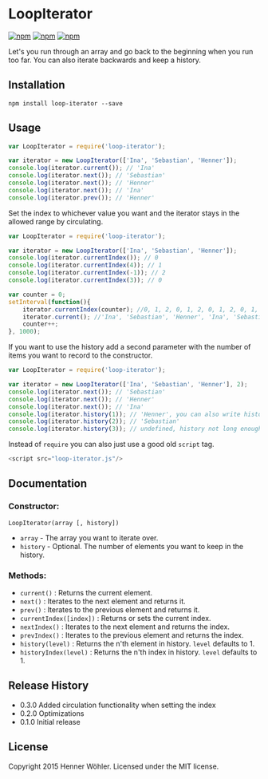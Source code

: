 LoopIterator
=========

[![npm](https://img.shields.io/npm/v/loop-iterator.svg)]()
[![npm](https://img.shields.io/npm/l/loop-iterator.svg)]()
[![npm](https://img.shields.io/npm/dm/loop-iterator.svg)]()


Let's you run through an array and go back to the beginning when you run too far. You can also iterate backwards and keep a history.

## Installation

	npm install loop-iterator --save


## Usage
```js
var LoopIterator = require('loop-iterator');

var iterator = new LoopIterator(['Ina', 'Sebastian', 'Henner']);
console.log(iterator.current()); // 'Ina'
console.log(iterator.next()); // 'Sebastian'
console.log(iterator.next()); // 'Henner'
console.log(iterator.next()); // 'Ina'
console.log(iterator.prev()); // 'Henner'
```

Set the index to whichever value you want and the iterator stays in the allowed range by circulating.
```js
var LoopIterator = require('loop-iterator');

var iterator = new LoopIterator(['Ina', 'Sebastian', 'Henner']);
console.log(iterator.currentIndex()); // 0
console.log(iterator.currentIndex(4)); // 1
console.log(iterator.currentIndex(-1)); // 2
console.log(iterator.currentIndex(3)); // 0

var counter = 0;
setInterval(function(){
	iterator.currentIndex(counter); //0, 1, 2, 0, 1, 2, 0, 1, 2, 0, 1, 2...
	iterator.current(); //'Ina', 'Sebastian', 'Henner', 'Ina', 'Sebastian', 'Henner'...
	counter++;
}, 1000);
```

If you want to use the history add a second parameter with the number of items you want to record to the constructor.
```js
var LoopIterator = require('loop-iterator');

var iterator = new LoopIterator(['Ina', 'Sebastian', 'Henner'], 2);
console.log(iterator.next()); // 'Sebastian'
console.log(iterator.next()); // 'Henner'
console.log(iterator.next()); // 'Ina'
console.log(iterator.history(1)); // 'Henner', you can also write history() instead
console.log(iterator.history(2)); // 'Sebastian'
console.log(iterator.history(3)); // undefined, history not long enough
```



Instead of `require` you can also just use a good old `script` tag.  
```js
<script src="loop-iterator.js"/>
```

## Documentation
### Constructor:
  `LoopIterator(array [, history])`
  - `array` - The array you want to iterate over.
  - `history` - Optional. The number of elements you want to keep in the history.

### Methods:
  - `current()` : Returns the current element.
  - `next()` : Iterates to the next element and returns it.
  - `prev()` : Iterates to the previous element and returns it.
  - `currentIndex([index])` : Returns or sets the current index.
  - `nextIndex()` : Iterates to the next element and returns the index.
  - `prevIndex()` : Iterates to the previous element and returns the index.
  - `history(level)` : Returns the n'th element in history. `level` defaults to 1.
  - `historyIndex(level)` : Returns the n'th index in history. `level` defaults to 1.


## Release History

* 0.3.0 Added circulation functionality when setting the index
* 0.2.0 Optimizations
* 0.1.0 Initial release

## License
Copyright 2015 Henner Wöhler. Licensed under the MIT license.

